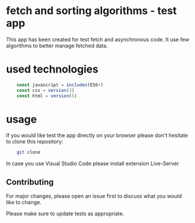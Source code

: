 # fetch and sorting algorithms - test app

This app has been created for test fetch and asynchronous code.
It use few algorithms to better manage fetched data.

# used technologies

``` javascript
    const javascript = includes(ES6+)
    const css = version(3)
    const html = version(5)
```

# usage

If you would like test the app directly on your browser please don't hesitate to clone this repository:

```bash
    git clone 
```

In case you use Visual Studio Code please install extension Live-Server

## Contributing
For major changes, please open an issue first to discuss what you would like to change.

Please make sure to update tests as appropriate.

